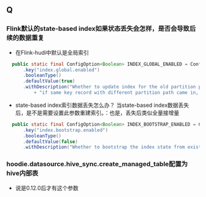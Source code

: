 ## Q

### Flink默认的state-based index如果状态丢失会怎样，是否会导致后续的数据重复
- 在Flink-hudi中默认是全局索引
```java
  public static final ConfigOption<Boolean> INDEX_GLOBAL_ENABLED = ConfigOptions
      .key("index.global.enabled")
      .booleanType()
      .defaultValue(true)
      .withDescription("Whether to update index for the old partition path\n"
          + "if same key record with different partition path came in, default true");
```
- state-based index索引数据丢失怎么办？
当state-based index数据丢失后，是不是需要设置此参数重建索引。：也是，丢失后类似全量接增量
```java
  public static final ConfigOption<Boolean> INDEX_BOOTSTRAP_ENABLED = ConfigOptions
      .key("index.bootstrap.enabled")
      .booleanType()
      .defaultValue(false)
      .withDescription("Whether to bootstrap the index state from existing hoodie table, default false");
```

### hoodie.datasource.hive_sync.create_managed_table配置为hive内部表
- 说是0.12.0后才有这个参数

